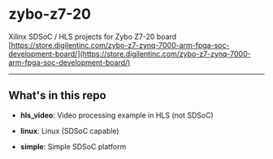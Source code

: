 # zybo-z7-20

Xilinx SDSoC / HLS projects for Zybo Z7-20 board [https://store.digilentinc.com/zybo-z7-zynq-7000-arm-fpga-soc-development-board/](https://store.digilentinc.com/zybo-z7-zynq-7000-arm-fpga-soc-development-board/)

***

## What's in this repo

- __hls_video__: Video processing example in HLS (not SDSoC)

- __linux__: Linux (SDSoC capable)

- __simple__: Simple SDSoC platform
